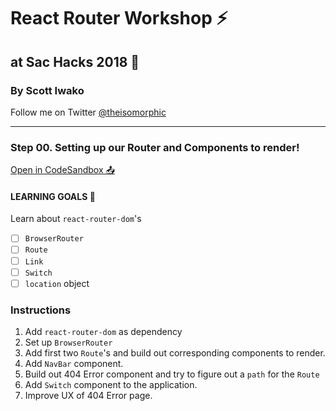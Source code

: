 # React Router Workshop ⚡️

## at Sac Hacks 2018 🚀

### By Scott Iwako

Follow me on Twitter [@theisomorphic](https://twitter.com/theisomorphic)

---

### Step 00. Setting up our Router and Components to render!

[Open in CodeSandbox 📤](https://bit.ly/2PRkYmG)

#### LEARNING GOALS 🥅

Learn about `react-router-dom`'s

- [ ] `BrowserRouter`
- [ ] `Route`
- [ ] `Link`
- [ ] `Switch`
- [ ] `location` object

### Instructions

1. Add `react-router-dom` as dependency
2. Set up `BrowserRouter`
3. Add first two `Route`'s and build out corresponding components to render.
4. Add `NavBar` component.
5. Build out 404 Error component and try to figure out a `path` for the `Route`
6. Add `Switch` component to the application.
7. Improve UX of 404 Error page.
